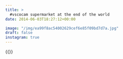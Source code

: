 ```yaml
---
title: >
  #vscocam supermarket at the end of the world
date: 2014-06-03T18:27:12+00:00

image: "/img/ea99f8ac54002629cef6e85f09bd7d7a.jpg"
draft: false
instagram: true
---
```


{{<photo src="/img/ea99f8ac54002629cef6e85f09bd7d7a.jpg">}}
